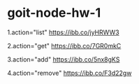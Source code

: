 # goit-node-hw-1
1.action="list"
https://ibb.co/jyHRWW3

2.action="get"
https://ibb.co/7GR0mkC

3.action="add"
https://ibb.co/5nx8gKS

4.action="remove"
https://ibb.co/F3d22gw
